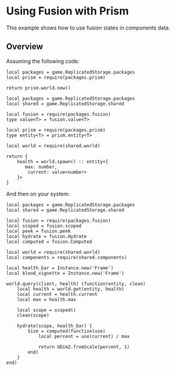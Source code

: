 # Using Fusion with Prism

This example shows how to use fusion states in components data.

## Overview

Assuming the following code:

```luau title="shared/world.luau"
local packages = game.ReplicatedStorage.packages
local prism = require(packages.prism)

return prism.world.new()
```

```luau title="shared/components.luau"
local packages = game.ReplicatedStorage.packages
local shared = game.ReplicatedStorage.shared

local fusion = require(packages.fusion)
type value<T> = fusion.value<T>

local prism = require(packages.prism)
type entity<T> = prism.entity<T>

local world = require(shared.world)

return {
    health = world.spawn() :: entity<{
       max: number,
        current: value<number>
    }>
}
```

And then on your system:

```luau
local packages = game.ReplicatedStorage.packages
local shared = game.ReplicatedStorage.shared

local fusion = require(packages.fusion)
local scoped = fusion.scoped
local peek = fusion.peek
local hydrate = fusion.Hydrate
local computed = fusion.Computed

local world = require(shared.world)
local components = require(shared.components)

local health_bar = Instance.new('Frame')
local blood_vignette = Instance.new('Frame')

world.query(client, health) (function(entity, clean)
    local health = world.get(entity, health)
    local current = health.current
    local max = health.max

    local scope = scoped()
    clean(scope)
    
    hydrate(scope, health_bar) {
        Size = computed(function(use)
            local percent = use(current) / max

            return UDim2.fromScale(percent, 1)
        end)
    }
end)
``` 